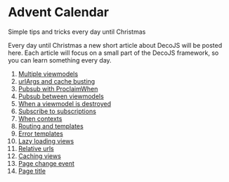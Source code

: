 <meta name="title" content="Advent Calendar - DecoJS">

<div class="jumbotron">
  <h1>Advent Calendar</h1>
  <p>Simple tips and tricks every day until Christmas
</div>
    
Every day until Christmas a new short article about DecoJS will be posted here. Each article will focus on a small part of the DecoJS framework, so you can learn something every day. 

1.  [Multiple viewmodels](#01)
2.  [urlArgs and cache busting](#02)
3.  [Pubsub with ProclaimWhen](#03)
4.  [Pubsub between viewmodels](#04)
5.  [When a viewmodel is destroyed](#05)
6.  [Subscribe to subscriptions](#06)
7.  [When contexts](#07)
8.  [Routing and templates](#08)
9.  [Error templates](#09)
10. [Lazy loading views](#10)
11. [Relative urls](#11)
12. [Caching views](#12)
13. [Page change event](#13)
14. [Page title](#14)
